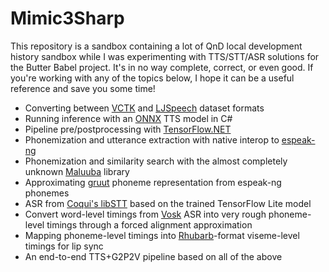 # Mimic3Sharp

This repository is a sandbox containing a lot of QnD local development history sandbox while I was experimenting with TTS/STT/ASR solutions for the Butter Babel project. It's in no way complete, correct, or even good. If you're working with any of the topics below, I hope it can be a useful reference and save you some time!

* Converting between [VCTK](https://datashare.ed.ac.uk/handle/10283/3443) and [LJSpeech](https://keithito.com/LJ-Speech-Dataset/) dataset formats
* Running inference with an [ONNX](https://onnxruntime.ai/) TTS model in C#
* Pipeline pre/postprocessing with [TensorFlow.NET](https://github.com/SciSharp/TensorFlow.NET)
* Phonemization and utterance extraction with native interop to [espeak-ng](https://github.com/espeak-ng/espeak-ng)
* Phonemization and similarity search with the almost completely unknown [Maluuba](https://github.com/microsoft/PhoneticMatching) library
* Approximating [gruut](https://github.com/rhasspy/gruut) phoneme representation from espeak-ng phonemes
* ASR from [Coqui's libSTT](https://github.com/coqui-ai/STT/) based on the trained TensorFlow Lite model
* Convert word-level timings from [Vosk](https://alphacephei.com/vosk/) ASR into very rough phoneme-level timings through a forced alignment approximation
* Mapping phoneme-level timings into [Rhubarb](https://github.com/DanielSWolf/rhubarb-lip-sync)-format viseme-level timings for lip sync
* An end-to-end TTS+G2P2V pipeline based on all of the above
